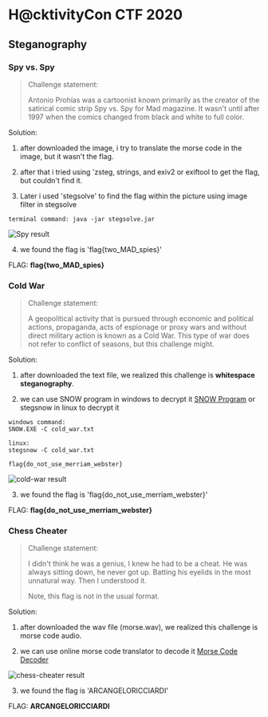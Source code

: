 # H@cktivityCon CTF 2020

## Steganography

### Spy vs. Spy

> Challenge statement:
>
> Antonio Prohías was a cartoonist known primarily as the creator of the satirical comic strip Spy vs. Spy for Mad magazine. It wasn't until after 1997 when the comics changed from black and white to full color.

Solution:
1. after downloaded the image, i try to translate the morse code in the image, but it wasn't the flag.

2. after that i tried using 'zsteg, strings, and exiv2 or exiftool to get the flag, but couldn't find it.

3. Later i used 'stegsolve' to find the flag within the picture using image filter in stegsolve

```
terminal command: java -jar stegsolve.jar
```

![Spy result](https://github.com/m0nkeyt3ch/CTFs-Writeups/blob/master/HacktivityCon-CTF-2020/Image/spy-result.png?raw=true)      

4. we found the flag is 'flag{two_MAD_spies}'

FLAG: **flag{two_MAD_spies}**

### Cold War
> Challenge statement:
> 
> A geopolitical activity that is pursued through economic and political actions, propaganda, acts of espionage or proxy wars and without direct military action is known as a Cold War. This type of war does not refer to conflict of seasons, but this challenge might.

Solution:
1. after downloaded the text file, we realized this challenge is **whitespace steganography**.

2. we can use SNOW program in windows to decrypt it [SNOW Program](http://www.darkside.com.au/snow/) or stegsnow in linux to decrypt it

```
windows command: 
SNOW.EXE -C cold_war.txt

linux: 
stegsnow -C cold_war.txt 

flag{do_not_use_merriam_webster}
```

![cold-war result](https://github.com/m0nkeyt3ch/CTFs-Writeups/blob/master/HacktivityCon-CTF-2020/Image/cold-war.png?raw=true)      

3. we found the flag is 'flag{do_not_use_merriam_webster}'

FLAG: **flag{do_not_use_merriam_webster}**

### Chess Cheater
> Challenge statement:
> 
> I didn't think he was a genius, I knew he had to be a cheat. He was always sitting down, he never got up. Batting his eyelids in the most unnatural way. Then I understood it.
>
> Note, this flag is not in the usual format.


Solution:
1. after downloaded the wav file (morse.wav), we realized this challenge is morse code audio.

2. we can use online morse code translator to decode it [Morse Code Decoder](https://morsecode.world/international/decoder/audio-decoder-adaptive.html) 

![chess-cheater result](https://github.com/m0nkeyt3ch/CTFs-Writeups/blob/master/HacktivityCon-CTF-2020/Image/chess-cheater.png?raw=true)      

3. we found the flag is 'ARCANGELORICCIARDI'

FLAG: **ARCANGELORICCIARDI**